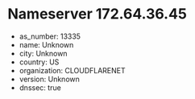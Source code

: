 # Nameserver 172.64.36.45

* as_number: 13335
* name: Unknown
* city: Unknown
* country: US
* organization: CLOUDFLARENET
* version: Unknown
* dnssec: true
